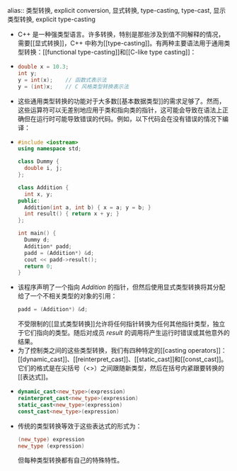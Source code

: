 alias:: 类型转换, explicit conversion, 显式转换, type-casting, type-cast, 显示类型转换, explicit type-casting

- C++ 是一种强类型语言。许多转换，特别是那些涉及到值不同解释的情况，需要[[显式转换]]，C++ 中称为[[type-casting]]。有两种主要语法用于通用类型转换：[[functional type-casting]]和[[C-like type casting]]：
- ``` cpp
  double x = 10.3;
  int y;
  y = int(x);    // 函数式表示法
  y = (int)x;    // C 风格类型转换表示法
  ```
- 这些通用类型转换的功能对于大多数[[基本数据类型]]的需求足够了。然而，这些运算符可以无差别地应用于类和指向类的指针，这可能会导致在语法上正确但在运行时可能导致错误的代码。例如，以下代码会在没有错误的情况下编译：
- ```cpp
  #include <iostream>
  using namespace std;
  
  class Dummy {
    double i, j;
  };
  
  class Addition {
    int x, y;
  public:
    Addition(int a, int b) { x = a; y = b; }
    int result() { return x + y; }
  };
  
  int main() {
    Dummy d;
    Addition* padd;
    padd = (Addition*) &d;
    cout << padd->result();
    return 0;
  }
  ```
- 该程序声明了一个指向 *Addition* 的指针，但然后使用显式类型转换将其分配给了一个不相关类型的对象的引用：
  ```cpp
  padd = (Addition*) &d;
  ```
  不受限制的[[显式类型转换]]允许将任何指针转换为任何其他指针类型，独立于它们指向的类型。随后对成员 *result* 的调用将产生运行时错误或其他意外的结果。
- 为了控制类之间的这些类型转换，我们有四种特定的[[casting operators]]：[[dynamic_cast]]、[[reinterpret_cast]]、[[static_cast]]和[[const_cast]]。它们的格式是在尖括号（<>）之间跟随新类型，然后在括号内紧跟要转换的[[表达式]]。
- ``` cpp
  dynamic_cast<new_type>(expression)
  reinterpret_cast<new_type>(expression)
  static_cast<new_type>(expression)
  const_cast<new_type>(expression)
  ```
- 传统的类型转换等效于这些表达式的形式为：
  ``` cpp
  (new_type) expression
  new_type (expression)
  ```
  但每种类型转换都有自己的特殊特性。